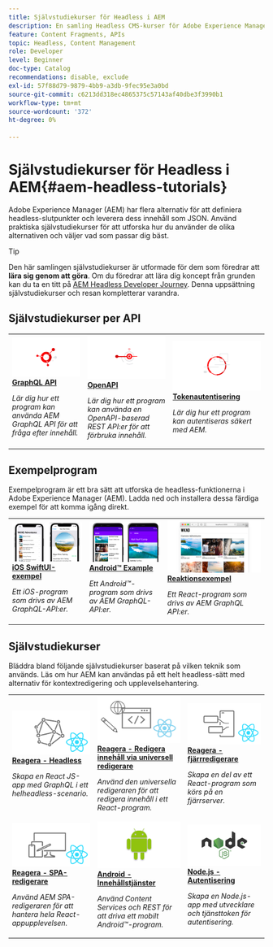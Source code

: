 ```yaml
---
title: Självstudiekurser för Headless i AEM
description: En samling Headless CMS-kurser för Adobe Experience Manager. Utforska självstudiekurser per API, ramverk och exempelprogram.
feature: Content Fragments, APIs
topic: Headless, Content Management
role: Developer
level: Beginner
doc-type: Catalog
recommendations: disable, exclude
exl-id: 57f88d79-9879-4bb9-a3db-9fec95e3a0bd
source-git-commit: c6213dd318ec4865375c57143af40dbe3f3990b1
workflow-type: tm+mt
source-wordcount: '372'
ht-degree: 0%

---
```


# Självstudiekurser för Headless i AEM{#aem-headless-tutorials}

Adobe Experience Manager (AEM) har flera alternativ för att definiera headless-slutpunkter och leverera dess innehåll som JSON. Använd praktiska självstudiekurser för att utforska hur du använder de olika alternativen och väljer vad som passar dig bäst.

>[!TIP]
>
>Den här samlingen självstudiekurser är utformade för dem som föredrar att **lära sig genom att göra**. Om du föredrar att lära dig koncept från grunden kan du ta en titt på [AEM Headless Developer Journey](https://experienceleague.adobe.com/docs/experience-manager-cloud-service/content/headless/journeys/developer/overview.html?lang=sv-SE). Denna uppsättning självstudiekurser och resan kompletterar varandra.

## Självstudiekurser per API

<table>
<tr>
  <td>
    <a href="https://experienceleague.adobe.com/docs/experience-manager-learn/getting-started-with-aem-headless/graphql/overview.html?lang=sv-SE">
      <img alt="GRAPHQL API" src="./assets/graphql-icon.png" />
    </a>
    <div>
      <a href="https://experienceleague.adobe.com/docs/experience-manager-learn/getting-started-with-aem-headless/graphql/overview.html?lang=sv-SE">
    <strong> GraphQL API </strong>
    </a>
    </div>
    <p>
    <em>Lär dig hur ett program kan använda AEM GraphQL API för att fråga efter innehåll.</em>
    <p>
  </td>
  <td>
    <a href="./open-api/basic/overview.md">
      <img alt="OpenAPI:er" src="./assets/content-services.png" />
    </a>
     <div>
      <a href="./open-api/basic/overview.md">
        <strong> OpenAPI </strong>
      </a>
    </div>
    <p>
    <em>Lär dig hur ett program kan använda en OpenAPI-baserad REST API:er för att förbruka innehåll.</em>
    <p>
  </td>
  <td>
    <a href="https://experienceleague.adobe.com/docs/experience-manager-learn/getting-started-with-aem-headless/authentication/overview.html?lang=sv-SE">
    <img alt="Tokenbaserad autentisering" src="./assets/token-auth-icon.png" />
    </a>
    <div>
    <a href="https://experienceleague.adobe.com/docs/experience-manager-learn/getting-started-with-aem-headless/authentication/overview.html?lang=sv-SE">
    <strong> Tokenautentisering </strong>
    </a>
    </div>
    <p>
    <em>Lär dig hur ett program kan autentiseras säkert med AEM.</em>
    </p>
  </td>  
</tr>
</table>

## Exempelprogram

Exempelprogram är ett bra sätt att utforska de headless-funktionerna i Adobe Experience Manager (AEM). Ladda ned och installera dessa färdiga exempel för att komma igång direkt.

<table>
<tr>
  <td>
    <a href="https://experienceleague.adobe.com/docs/experience-manager-learn/getting-started-with-aem-headless/graphql/example-apps/ios-swiftui-app.html?lang=sv-SE">
      <img alt="iOS-exempel" src="./assets/ios-example.png" />
    </a>
    <div>
      <a href="https://experienceleague.adobe.com/docs/experience-manager-learn/getting-started-with-aem-headless/graphql/example-apps/ios-swiftui-app.html?lang=sv-SE">
    <strong> iOS SwiftUI-exempel </strong>
    </a>
    </div>
    <p>
    <em>Ett iOS-program som drivs av AEM GraphQL-API:er.</em>
    <p>
  </td>
  <td>
    <a href="https://experienceleague.adobe.com/docs/experience-manager-learn/getting-started-with-aem-headless/graphql/example-apps/android-app.html?lang=sv-SE">
    <img alt="Android-exempel" src="./assets/android-example.png" />
    </a>
    <div>
    <a href="https://experienceleague.adobe.com/docs/experience-manager-learn/getting-started-with-aem-headless/graphql/example-apps/android-app.html?lang=sv-SE">
    <strong> Android™ Example</strong>
    </a>
    </div>
    <p>
    <em>Ett Android™-program som drivs av AEM GraphQL-API:er.</em>
    </p>
  </td>
  <td>
    <a href="https://experienceleague.adobe.com/docs/experience-manager-learn/getting-started-with-aem-headless/graphql/example-apps/react-app.html?lang=sv-SE">
      <img alt="Reaktionsexempel" src="./assets/react-example.png" />
    </a>
     <div>
      <a href="https://experienceleague.adobe.com/docs/experience-manager-learn/getting-started-with-aem-headless/graphql/example-apps/react-app.html?lang=sv-SE">
        <strong> Reaktionsexempel </strong>
      </a>
    </div>
    <p>
    <em>Ett React-program som drivs av AEM GraphQL API:er.</em>
    <p>
  </td>
</tr>
</table>

## Självstudiekurser

Bläddra bland följande självstudiekurser baserat på vilken teknik som används. Läs om hur AEM kan användas på ett helt headless-sätt med alternativ för kontextredigering och upplevelsehantering.

<table>
<tr>
  <td>
    <a href="https://experienceleague.adobe.com/docs/experience-manager-learn/getting-started-with-aem-headless/graphql/multi-step/overview.html?lang=sv-SE">
      <img alt="Reaktion - utan huvud" src="./assets/react-headless.png" />
    </a>
    <div>
      <a href="https://experienceleague.adobe.com/docs/experience-manager-learn/getting-started-with-aem-headless/graphql/overview.html?lang=sv-SE">
    <strong>Reagera - Headless </strong>
    </a>
    </div>
    <p>
    <em>Skapa en React JS-app med GraphQL i ett helheadless-scenario.</em>
    <p>
  </td>
  <td>
    <a href="https://experienceleague.adobe.com/sv/docs/experience-manager-learn/cloud-service/developing/universal-editor/react-app-editing/overview">
      <img alt="Reagera - Redigera innehåll via Universal Editor" src="./assets/react-universal-editor.png" />
    </a>
     <div>
      <a href="https://experienceleague.adobe.com/sv/docs/experience-manager-learn/cloud-service/developing/universal-editor/react-app-editing/overview">
        <strong> Reagera - Redigera innehåll via universell redigerare </strong>
      </a>
    </div>
    <p>
    <em>Använd den universella redigeraren för att redigera innehåll i ett React-program.</em>
    <p>
  </td>  
  <td>
    <a href="https://experienceleague.adobe.com/docs/experience-manager-learn/getting-started-with-aem-headless/spa-editor/remote-spa/overview.html?lang=sv-SE">
    <img alt="Reagera - fjärrredigerare" src="./assets/react-remote.png" />
    </a>
    <div>
    <a href="https://experienceleague.adobe.com/docs/experience-manager-learn/getting-started-with-aem-headless/spa-editor/remote-spa/overview.html?lang=sv-SE">
    <strong>Reagera - fjärrredigerare</strong>
    </a>
    </div>
    <p>
    <em>Skapa en del av ett React-program som körs på en fjärrserver.</em>
    </p>
  </td>
</tr>
<tr>  
  <td>
    <a href="https://experienceleague.adobe.com/docs/experience-manager-learn/getting-started-with-aem-headless/spa-editor/react/overview.html">
      <img alt="Reagera - SPA-redigerare" src="./assets/react-spa-editor.png" />
    </a>
     <div>
      <a href="https://experienceleague.adobe.com/docs/experience-manager-learn/getting-started-with-aem-headless/spa-editor/react/overview.html">
        <strong> Reagera - SPA-redigerare </strong>
      </a>
    </div>
    <p>
    <em>Använd AEM SPA-redigeraren för att hantera hela React-appupplevelsen.</em>
    <p>
  </td>
  <td>
    <a href="https://experienceleague.adobe.com/docs/experience-manager-learn/getting-started-with-aem-headless/content-services/overview.html?lang=sv-SE">
    <img alt="Android - Innehållstjänster" src="./assets/android.png" />
    </a>
    <div>
    <a href="https://experienceleague.adobe.com/docs/experience-manager-learn/getting-started-with-aem-headless/content-services/overview.html?lang=sv-SE">
    <strong>Android - Innehållstjänster</strong>
    </a>
    </div>
    <p>
    <em>Använd Content Services och REST för att driva ett mobilt Android™-program.</em>
    </p>
  </td>
  <td>
    <a href="https://experienceleague.adobe.com/docs/experience-manager-learn/getting-started-with-aem-headless/authentication/overview.html?lang=sv-SE">
      <img alt="Node.js - Autentisering" src="./assets/node-js.png" />
    </a>
     <div>
      <a href="https://experienceleague.adobe.com/docs/experience-manager-learn/getting-started-with-aem-headless/authentication/overview.html?lang=sv-SE">
        <strong> Node.js - Autentisering </strong>
      </a>
    </div>
    <p>
    <em>Skapa en Node.js-app med utvecklare och tjänsttoken för autentisering.</em>
    <p>
  </td>
</tr>
</table>

